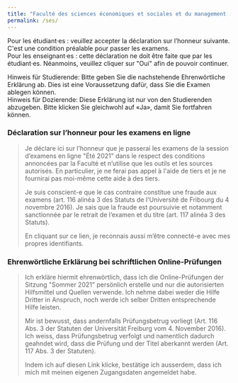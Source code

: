 ```yaml
---
title: "Faculté des sciences économiques et sociales et du management - Wirtschafts- und Sozialwissenschaftliche Fakultät"
permalink: /ses/
---
```


Pour les étudiant·es : veuillez accepter la déclaration sur l’honneur suivante. C'est une condition préalable pour passer les examens.  
Pour les enseignant·es : cette déclaration ne doit être faite que par les étudiant·es. Néanmoins, veuillez cliquer sur "Oui" afin de pouvoir continuer.  
  
Hinweis für Studierende: Bitte geben Sie die nachstehende Ehrenwörtliche Erklärung ab. Dies ist eine Voraussetzung dafür, dass Sie die Examen ablegen können.  
Hinweis für Dozierende: Diese Erklärung ist nur von den Studierenden abzugeben. Bitte klicken Sie gleichwohl auf «Ja», damit Sie fortfahren können.

### Déclaration sur l’honneur pour les examens en ligne
> Je déclare ici sur l’honneur que je passerai les examens de la session d’examens en ligne "Été 2021" dans le respect des conditions annoncées par la Faculté et n’utilise que les outils et les sources autorisés. En particulier, je ne ferai pas appel à l'aide de tiers et je ne fournirai pas moi-même cette aide à des tiers.
>  
> Je suis conscient-e que le cas contraire constitue une fraude aux examens (art. 116 alinéa 3 des Statuts de l'Université de Fribourg du 4 novembre 2016). Je sais que la fraude est poursuivie et notamment sanctionnée par le retrait de l’examen et du titre (art. 117 alinéa 3 des Statuts).
>  
> En cliquant sur ce lien, je reconnais aussi m’être connecté-e avec mes propres identifiants.
  

### Ehrenwörtliche Erklärung bei schriftlichen Online-Prüfungen
> Ich erkläre hiermit ehrenwörtlich, dass ich die Online-Prüfungen der Sitzung "Sommer 2021" persönlich erstelle und nur die autorisierten Hilfsmittel und Quellen verwende. Ich nehme dabei weder die Hilfe Dritter in Anspruch, noch werde ich selber Dritten entsprechende Hilfe leisten.
>  
> Mir ist bewusst, dass andernfalls Prüfungsbetrug vorliegt (Art. 116 Abs. 3 der Statuten der Universität Freiburg vom 4. November 2016). Ich weiss, dass Prüfungsbetrug verfolgt und namentlich dadurch geahndet wird, dass die Prüfung und der Titel aberkannt werden (Art. 117 Abs. 3 der Statuten).
>  
> Indem ich auf diesen Link klicke, bestätige ich ausserdem, dass ich mich mit meinen eigenen Zugangsdaten angemeldet habe.
